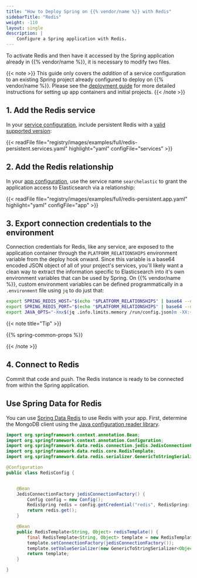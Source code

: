 ```yaml
---
title: "How to Deploy Spring on {{% vendor/name %}} with Redis"
sidebarTitle: "Redis"
weight: -110
layout: single
description: |
    Configure a Spring application with Redis.
---
```


To activate Redis and then have it accessed by the Spring application already in {{% vendor/name %}}, it is necessary to modify two files.

{{< note >}}
This guide only covers the *addition* of a service configuration to an existing Spring project already configured to deploy on {{% vendor/name %}}. Please see the [deployment guide](/guides/spring/deploy/_index.md) for more detailed instructions for setting up app containers and initial projects.
{{< /note >}}

## 1. Add the Redis service

In your [service configuration](/add-services/_index.md),
include persistent Redis with a [valid supported version](/add-services/redis.md#persistent-redis):

{{< readFile file="registry/images/examples/full/redis-persistent.services.yaml" highlight="yaml" configFile="services" >}}

## 2. Add the Redis relationship

In your [app configuration](/create-apps/app-reference/single-runtime-image.md), use the service name `searchelastic` to grant the application access to Elasticsearch via a relationship:

{{< readFile file="registry/images/examples/full/redis-persistent.app.yaml" highlight="yaml" configFile="app" >}}

## 3. Export connection credentials to the environment

Connection credentials for Redis, like any service, are exposed to the application container through the `PLATFORM_RELATIONSHIPS` environment variable from the deploy hook onward. Since this variable is a base64 encoded JSON object of all of your project's services, you'll likely want a clean way to extract the information specific to Elasticsearch into it's own environment variables that can be used by Spring. On {{% vendor/name %}}, custom environment variables can be defined programmatically in a `.environment` file using `jq` to do just that:

```bash {location=".environment"}
export SPRING_REDIS_HOST="$(echo "$PLATFORM_RELATIONSHIPS" | base64 --decode | jq -r '.redisdata[0].host')"
export SPRING_REDIS_PORT="$(echo "$PLATFORM_RELATIONSHIPS" | base64 --decode | jq -r '.redisdata[0].port')"
export JAVA_OPTS="-Xmx$(jq .info.limits.memory /run/config.json)m -XX:+ExitOnOutOfMemoryError"
```

{{< note title="Tip" >}}

{{% spring-common-props %}}

{{< /note >}}

## 4. Connect to Redis

Commit that code and push. The Redis instance is ready to be connected from within the Spring application.

## Use Spring Data for Redis

You can use [Spring Data Redis](https://spring.io/projects/spring-data-mongodb) to use Redis with your app.
First, determine the MongoDB client using the [Java configuration reader library](https://github.com/platformsh/config-reader-java).

```java
import org.springframework.context.annotation.Bean;
import org.springframework.context.annotation.Configuration;
import org.springframework.data.redis.connection.jedis.JedisConnectionFactory;
import org.springframework.data.redis.core.RedisTemplate;
import org.springframework.data.redis.serializer.GenericToStringSerializer;

@Configuration
public class RedisConfig {


    @Bean
    JedisConnectionFactory jedisConnectionFactory() {
        Config config = new Config();
        RedisSpring redis = config.getCredential("redis", RedisSpring::new);
        return redis.get();
    }

    @Bean
    public RedisTemplate<String, Object> redisTemplate() {
        final RedisTemplate<String, Object> template = new RedisTemplate<String, Object>();
        template.setConnectionFactory(jedisConnectionFactory());
        template.setValueSerializer(new GenericToStringSerializer<Object>(Object.class));
        return template;
    }

}
```
